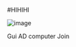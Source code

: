 #HIHIHI


![image](https://user-images.githubusercontent.com/8411968/194180824-7c201ef9-6944-45ad-9706-70f9164ebc7d.png)


Gui AD computer Join

